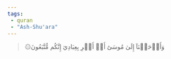 ```yaml
---
tags: 
 - quran 
 - "Ash-Shu'ara"
---
```


> ۞وَأَوۡحَيۡنَآ إِلَىٰ مُوسَىٰٓ أَنۡ أَسۡرِ بِعِبَادِيٓ إِنَّكُم مُّتَّبَعُونَ

